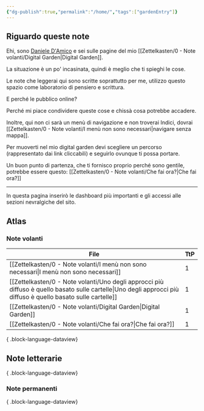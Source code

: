 ```yaml
---
{"dg-publish":true,"permalink":"/home/","tags":["gardenEntry"]}
---
```


## Riguardo queste note

Ehi, sono [Daniele D'Amico](https://danieledamico.tech) e sei sulle pagine del mio [[Zettelkasten/0 - Note volanti/Digital Garden\|Digital Garden]]. 

La situazione è un po' incasinata, quindi è meglio che ti spieghi le cose.

Le note che leggerai qui sono scritte soprattutto per me, utilizzo questo spazio come laboratorio di pensiero e scrittura.

E perché le pubblico online?

Perché mi piace condividere queste cose e chissà cosa potrebbe accadere.

Inoltre, qui non ci sarà un menù di navigazione e non troverai Indici, dovrai [[Zettelkasten/0 - Note volanti/I menù non sono necessari\|navigare senza mappa]].

Per muoverti nel mio digital garden devi scegliere un percorso (rappresentato dai link cliccabili) e seguirlo ovunque ti possa portare.

Un buon punto di partenza, che ti fornisco proprio perché sono gentile, potrebbe essere questo: [[Zettelkasten/0 - Note volanti/Che fai ora?\|Che fai ora?]]



---



In questa pagina inserirò le dashboard più importanti e gli accessi alle sezioni nevralgiche del sito.

## Atlas

### Note volanti

| File                                                                                                                                                              | TtP |
| ----------------------------------------------------------------------------------------------------------------------------------------------------------------- | --- |
| [[Zettelkasten/0 - Note volanti/I menù non sono necessari\|I menù non sono necessari]]                                                                         | 1   |
| [[Zettelkasten/0 - Note volanti/Uno degli approcci più diffuso è quello basato sulle cartelle\|Uno degli approcci più diffuso è quello basato sulle cartelle]] | 1   |
| [[Zettelkasten/0 - Note volanti/Digital Garden\|Digital Garden]]                                                                                               | 1   |
| [[Zettelkasten/0 - Note volanti/Che fai ora?\|Che fai ora?]]                                                                                                   | 1   |

{ .block-language-dataview}

## Note letterarie


{ .block-language-dataview}


### Note permanenti

{ .block-language-dataview}